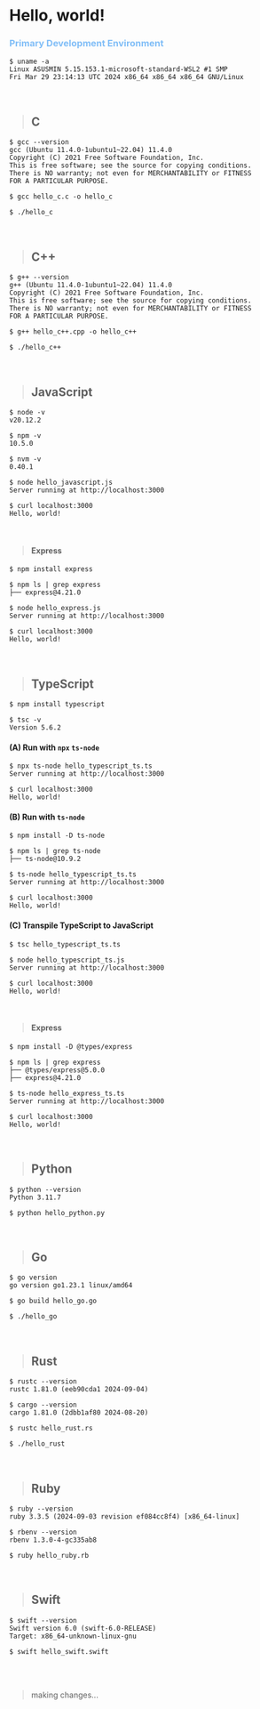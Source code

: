# Hello, world!

<h3 style="color: #81BEF7;">Primary Development Environment</h3>

```
$ uname -a
Linux ASUSMIN 5.15.153.1-microsoft-standard-WSL2 #1 SMP
Fri Mar 29 23:14:13 UTC 2024 x86_64 x86_64 x86_64 GNU/Linux
```
<br>

> <h2>C</h2>
```
$ gcc --version
gcc (Ubuntu 11.4.0-1ubuntu1~22.04) 11.4.0
Copyright (C) 2021 Free Software Foundation, Inc.
This is free software; see the source for copying conditions.
There is NO warranty; not even for MERCHANTABILITY or FITNESS
FOR A PARTICULAR PURPOSE. 
```

```
$ gcc hello_c.c -o hello_c
```

```
$ ./hello_c
```

<br>

> <h2>C++</h2>
```
$ g++ --version
g++ (Ubuntu 11.4.0-1ubuntu1~22.04) 11.4.0
Copyright (C) 2021 Free Software Foundation, Inc.
This is free software; see the source for copying conditions.
There is NO warranty; not even for MERCHANTABILITY or FITNESS
FOR A PARTICULAR PURPOSE.
```

```
$ g++ hello_c++.cpp -o hello_c++
```

```
$ ./hello_c++
```

<br>

> <h2>JavaScript</h2>
```
$ node -v
v20.12.2

$ npm -v
10.5.0

$ nvm -v
0.40.1

```

```
$ node hello_javascript.js
Server running at http://localhost:3000
```

```
$ curl localhost:3000
Hello, world!
```

<br>

><h4>Express</h4>
```
$ npm install express
```

```
$ npm ls | grep express
├── express@4.21.0
```

```
$ node hello_express.js
Server running at http://localhost:3000
```

```
$ curl localhost:3000
Hello, world!
```

<br>

> <h2>TypeScript</h2>
```
$ npm install typescript
```

```
$ tsc -v
Version 5.6.2
```

<h4>(A) Run with <code>npx</code> <code>ts-node</code></h4>

```
$ npx ts-node hello_typescript_ts.ts
Server running at http://localhost:3000
```

```
$ curl localhost:3000
Hello, world!
```

<h4>(B) Run with <code>ts-node</code></h4>

```
$ npm install -D ts-node
```

```
$ npm ls | grep ts-node
├── ts-node@10.9.2
```

```
$ ts-node hello_typescript_ts.ts
Server running at http://localhost:3000
```

```
$ curl localhost:3000
Hello, world!
```

<h4>(C) Transpile TypeScript to JavaScript</h4>

```
$ tsc hello_typescript_ts.ts
```

```
$ node hello_typescript_ts.js
Server running at http://localhost:3000
```

```
$ curl localhost:3000
Hello, world!
```

<br>

><h4>Express</h4>
```
$ npm install -D @types/express
```

```
$ npm ls | grep express
├── @types/express@5.0.0
├── express@4.21.0
```

```
$ ts-node hello_express_ts.ts
Server running at http://localhost:3000
```

```
$ curl localhost:3000
Hello, world!
```

<br>

> <h2>Python</h2>
```
$ python --version
Python 3.11.7
```

```
$ python hello_python.py
```

<br>

> <h2>Go</h2>
```
$ go version
go version go1.23.1 linux/amd64
```

```
$ go build hello_go.go
```

```
$ ./hello_go
```

<br>

> <h2>Rust</h2>
```
$ rustc --version
rustc 1.81.0 (eeb90cda1 2024-09-04)

$ cargo --version
cargo 1.81.0 (2dbb1af80 2024-08-20)
```

```
$ rustc hello_rust.rs
```

```
$ ./hello_rust
```

<br>

> <h2>Ruby</h2>
```
$ ruby --version
ruby 3.3.5 (2024-09-03 revision ef084cc8f4) [x86_64-linux]

$ rbenv --version
rbenv 1.3.0-4-gc335ab8
```

```
$ ruby hello_ruby.rb
```

<br>

> <h2>Swift</h2>
```
$ swift --version
Swift version 6.0 (swift-6.0-RELEASE)
Target: x86_64-unknown-linux-gnu
```

```
$ swift hello_swift.swift
```



<br><br>
> making changes...

<br>
